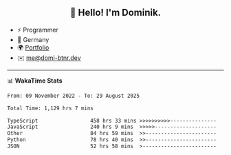 <h2 align="center">👋 Hello! I'm Dominik.</h2>

- ⚡ Programmer
- 📍 Germany
- 🌍 [Portfolio](https://domi-btnr.dev)
- ✉️ [me@domi-btnr.dev](mailto://me@domi-btnr.dev)

---
📊 **WakaTime Stats**
<!--START_SECTION:waka-->

```txt
From: 09 November 2022 - To: 29 August 2025

Total Time: 1,129 hrs 7 mins

TypeScript                 458 hrs 33 mins >>>>>>>>>>---------------   40.61 %
JavaScript                 240 hrs 9 mins  >>>>>--------------------   21.27 %
Other                      84 hrs 59 mins  >>-----------------------   07.53 %
Python                     78 hrs 40 mins  >>-----------------------   06.97 %
JSON                       52 hrs 58 mins  >------------------------   04.69 %
```

<!--END_SECTION:waka-->
